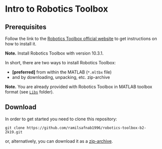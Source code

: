 # Intro to Robotics Toolbox

## Prerequisites

Follow the link to the [Robotics Toolbox official website](https://petercorke.com/wordpress/toolboxes/robotics-toolbox) to get instructions on how to install it.

**Note.** Install Robotics Toolbox with version 10.3.1.

In short, there are two ways to install Robotics Toolbox:

- **[preferred]** from within the MATLAB (`*.mltbx` file)
- and by downloading, unpacking, etc. zip-archive

**Note.** You are already provided with Robotics Toolbox in MATLAB toolbox format (see [`Libs`](/Libs) folder).

## Download

In order to get started you need to clone this repository:

```shell
git clone https://github.com/ramilsafnab1996/robotics-toolbox-b2-2k19.git
```

or, alternatively, you can download it as a [zip-archive](https://github.com/ramilsafnab1996/robotics-toolbox-b2-2k19/archive/master.zip).

